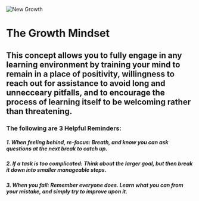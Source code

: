 ![New Growth](background.jpg "San Juan Mountains")

# The Growth Mindset

## This concept allows you to fully engage in any learning environment by training your mind to remain in a place of positivity, willingness to reach out for assistance to avoid long and unnecceary pitfalls, and to encourage the process of learning itself to be welcoming rather than threatening.

### The following are 3 Helpful Reminders:

##### 1. When feeling behind, re-focus: Breath, and know you can ask questions at the next break to catch up.
##### 2. If a task is too complicated: Think about the larger goal, but then break it down into smaller manageable steps.
##### 3. When you fail: Remember everyone does. Learn what you can from your mistake, and simply try to improve upon it.


